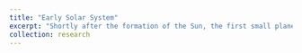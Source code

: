 ```yaml
---
title: "Early Solar System"
excerpt: "Shortly after the formation of the Sun, the first small planetary bodies, called planetesimals, formed within the collapsing primordial dust cloud and became the building blocks of the planets and asteroids in our solar system today. In my research I use the U-Pb system in phosphate minerals of ordinary chondrites to attempt to understand the thermal histories, physical properties, and timescales of formation of these primitive bodies.<br/><img src='/images/500x300.png'>"
collection: research
---
```

